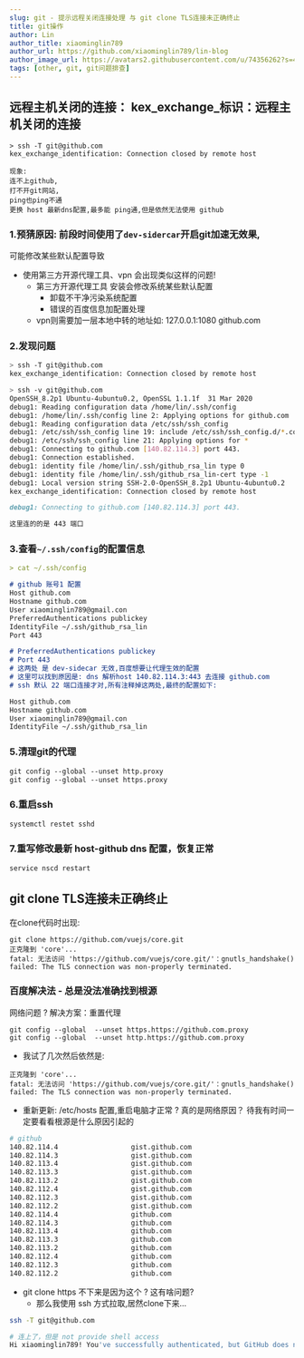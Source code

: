 ```yaml
---
slug: git - 提示远程关闭连接处理 与 git clone TLS连接未正确终止
title: git操作
author: Lin
author_title: xiaominglin789
author_url: https://github.com/xiaominglin789/lin-blog
author_image_url: https://avatars2.githubusercontent.com/u/74356262?s=400&u=51bc963a308dd3748ba5133c9cfd29eb3bc0c207&v=4
tags: [other, git, git问题排查]
---
```



## 远程主机关闭的连接： kex_exchange_标识：远程主机关闭的连接
```markown
> ssh -T git@github.com
kex_exchange_identification: Connection closed by remote host

现象: 
连不上github, 
打不开git网站, 
ping也ping不通
更换 host 最新dns配置,最多能 ping通,但是依然无法使用 github
```


### 1.预猜原因: 前段时间使用了`dev-sidercar`开启git加速无效果,
可能修改某些默认配置导致
- 使用第三方开源代理工具、vpn 会出现类似这样的问题!
	- 第三方开源代理工具 安装会修改系统某些默认配置
		- 卸载不干净污染系统配置
		- 错误的百度信息加配置处理
	- vpn则需要加一层本地中转的地址如: 127.0.0.1:1080 github.com




### 2.发现问题
```bash
> ssh -T git@github.com
kex_exchange_identification: Connection closed by remote host

> ssh -v git@github.com
OpenSSH_8.2p1 Ubuntu-4ubuntu0.2, OpenSSL 1.1.1f  31 Mar 2020
debug1: Reading configuration data /home/lin/.ssh/config
debug1: /home/lin/.ssh/config line 2: Applying options for github.com
debug1: Reading configuration data /etc/ssh/ssh_config
debug1: /etc/ssh/ssh_config line 19: include /etc/ssh/ssh_config.d/*.conf matched no files
debug1: /etc/ssh/ssh_config line 21: Applying options for *
debug1: Connecting to github.com [140.82.114.3] port 443.
debug1: Connection established.
debug1: identity file /home/lin/.ssh/github_rsa_lin type 0
debug1: identity file /home/lin/.ssh/github_rsa_lin-cert type -1
debug1: Local version string SSH-2.0-OpenSSH_8.2p1 Ubuntu-4ubuntu0.2
kex_exchange_identification: Connection closed by remote host
```
```markdown
debug1: Connecting to github.com [140.82.114.3] port 443.

这里连的的是 443 端口
```


### 3.查看`~/.ssh/config`的配置信息
```markdown
> cat ~/.ssh/config 

# github 账号1 配置
Host github.com
Hostname github.com
User xiaominglin789@gmail.con
PreferredAuthentications publickey
IdentityFile ~/.ssh/github_rsa_lin
Port 443

# PreferredAuthentications publickey
# Port 443
# 这两处 是 dev-sidecar 无效,百度想要让代理生效的配置
# 这里可以找到原因是: dns 解析host 140.82.114.3:443 去连接 github.com
# ssh 默认 22 端口连接才对,所有注释掉这两处,最终的配置如下:

Host github.com
Hostname github.com
User xiaominglin789@gmail.con
IdentityFile ~/.ssh/github_rsa_lin
```



### 5.清理git的代理
```markdown
git config --global --unset http.proxy
git config --global --unset https.proxy
```



### 6.重启ssh
```markdown
systemctl restet sshd
```


### 7.重写修改最新 host-github dns 配置，恢复正常
```bash
service nscd restart
```




## git clone TLS连接未正确终止
在clone代码时出现:
```
git clone https://github.com/vuejs/core.git
正克隆到 'core'...
fatal: 无法访问 'https://github.com/vuejs/core.git/'：gnutls_handshake() failed: The TLS connection was non-properly terminated.
```

### 百度解决法 - 总是没法准确找到根源
网络问题 ? 解决方案：重置代理
```
git config --global  --unset https.https://github.com.proxy 
git config --global  --unset http.https://github.com.proxy

```

- 我试了几次然后依然是:
```
正克隆到 'core'...
fatal: 无法访问 'https://github.com/vuejs/core.git/'：gnutls_handshake() failed: The TLS connection was non-properly terminated.
```

- 重新更新: /etc/hosts 配置,重启电脑才正常 ? 真的是网络原因？
待我有时间一定要看看根源是什么原因引起的
```bash
# github
140.82.114.4                  gist.github.com
140.82.114.3                  gist.github.com
140.82.113.4                  gist.github.com
140.82.113.3                  gist.github.com
140.82.113.2                  gist.github.com
140.82.112.4                  gist.github.com
140.82.112.3                  gist.github.com
140.82.112.2                  gist.github.com
140.82.114.4                  github.com
140.82.114.3                  github.com
140.82.113.4                  github.com
140.82.113.3                  github.com
140.82.113.2                  github.com
140.82.112.4                  github.com
140.82.112.3                  github.com
140.82.112.2                  github.com
```


- git clone https 不下来是因为这个 ? 这有啥问题?
 	+ 那么我使用 ssh 方式拉取,居然clone下来...
```bash
ssh -T git@github.com

# 连上了，但是 not provide shell access
Hi xiaominglin789! You've successfully authenticated, but GitHub does not provide shell access.

```
